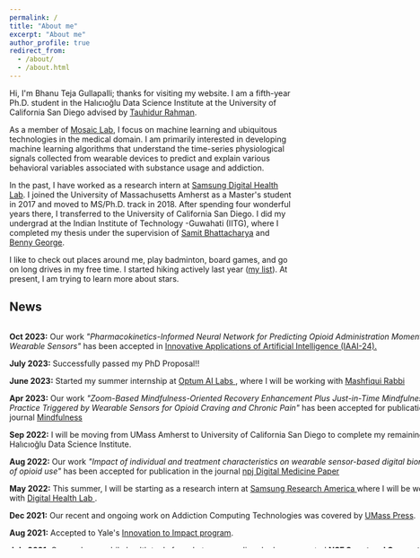 ```yaml
---
permalink: /
title: "About me"
excerpt: "About me"
author_profile: true
redirect_from: 
  - /about/
  - /about.html
---
```




Hi, I'm Bhanu Teja Gullapalli; thanks for visiting my website. I am a fifth-year Ph.D. student in the Halıcıoğlu Data Science Institute at the University of California San Diego advised by   [Tauhidur Rahman](http://www.tauhidurrahman.com/).

As a member of [Mosaic Lab](http://mosaic.cs.umass.edu/), I focus on machine learning and ubiquitous technologies in the medical domain. I am primarily interested in developing machine learning algorithms that understand the time-series physiological signals collected from wearable devices to predict and explain various behavioral variables associated with substance usage and addiction. 

In the past, I have worked as a research intern at [Samsung Digital Health Lab](https://www.sra.samsung.com/digital-health/). I joined the University of Massachusetts Amherst as a Master's student in 2017 and moved to MS/Ph.D. track in 2018. After spending four wonderful years there, I transferred to the University of California San Diego. I did my undergrad at the Indian Institute of Technology -Guwahati (IITG), where I completed my thesis under the supervision of [Samit Bhattacharya](http://www.iitg.ac.in/samit/) and [Benny George](https://www.iitg.ac.in/ben/). 

I like to check out places around me, play badminton, board games, and go on long drives in my free time. I started hiking actively last year ([my list](https://www.alltrails.com/members/bhanu-gullapalli/completed)). At present, I am trying to learn more about stars.


<!-- News
------
* **Aug 2021**: Accepted to Yale's [Innovation to Impact program](http://www.innovationtoimpact.com/)
* **July 2021**:Our work on mobile health tools for substance use disorder has generated **NSF Smart and Connected Health grant** ($1.1 million) funding for our lab.
* **July 2021**: Our paper "OpiTrack: A Wearable-based Clinical Opioid Use Tracker with Temporal Convolutional Attention Networks" has been accepted in **Ubicomp 2021**, More details regarding this will be updated soon!
* **June 2021**: Organized  **MobiSys 2021 workshop**-[Future of Digital Biomarkers](https://digitalbiomarkers.github.io/) with [Tauhidur Rahman](https://www.tauhidurrahman.com/) and [Michael Sobolev](https://www.michaelsobolev.com/).
* **May 2021**: Our paper "Joint Prediction of Cocaine Craving and Euphoria using Structured Prediction Energy Networks" got accepted in **MobiSys 2021 workshop**  [Future of Digital Biomarkers](https://digitalbiomarkers.github.io/)!
* **Apr 2021**: passed my [portfolio](https://www.cics.umass.edu/grads/phd-portfolio)
* **Jan 2021**: I’ll be returning as the TA for CS528 (Mobile and Ubiquitous Computing) this Spring.
* **Sept 2019**: Presented our paper "On-body Sensing of Cocaine Craving, Euphoria and Drug-Seeking Behavior Using Cardiac and Respiratory Signals" at Ubicomp 2019, London.
* **Feb 2019**: Our paper "On-body Sensing of Cocaine Craving, Euphoria and Drug-Seeking Behavior Using Cardiac and Respiratory Signals" got accepted in **Ubicomp 2019**!
* **Sept 2018**: started my PhD in Computer Science at UMass Amherst.
* **Feb 2017**: started my MS in Computer Science at UMass Amherst. -->


News
------
<div style="width: 800px; height: 400px; overflow-y: scroll;">

  <p style="margin-bottom: 0.4em;"> <b>Oct 2023:</b> Our work <i> "Pharmacokinetics-Informed Neural Network for Predicting Opioid Administration Moments with Wearable Sensors"</i> has been accepted in <a href="https://aaai.org/aaai-conference/iaai-24-call-for-participation/"> Innovative Applications of Artificial Intelligence (IAAI-24). </a> </p>

  <p style="margin-bottom: 0.4em;"> <b>July 2023:</b> Successfully passed my PhD Proposal!! </p>

  <p style="margin-bottom: 0.4em;"> <b>June 2023:</b> Started my summer internship at <a href="https://www.optumlabs.com/"> Optum AI Labs  </a>, where I will be working with <a href="https://mashfiqui-rabbi.github.io/">Mashfiqui Rabbi </a> </p>

  <p style="margin-bottom: 0.4em;"> <b>Apr 2023:</b> Our work  <i> "Zoom-Based Mindfulness-Oriented Recovery Enhancement Plus Just-in-Time Mindfulness Practice Triggered by Wearable Sensors for Opioid Craving and Chronic Pain" </i> has been accepted for publication in the journal  <a href="https://www.springer.com/journal/12671"> Mindfulness </a> </p>

  <p style="margin-bottom: 0.4em;"> <b>Sep 2022:</b> I will be moving from UMass Amherst to University of California San Diego to complete my remaining PhD at Halıcıoğlu Data Science Institute. </p>


  <p style="margin-bottom: 0.4em;"> <b>Aug 2022:</b> Our work <i>"Impact of individual and treatment characteristics on wearable sensor-based digital biomarkers of opioid use" </i>  has been accepted for publication in the journal  <a href="https://www.nature.com/articles/s41746-022-00664-z"> npj Digital Medicine Paper </a> </p>


  <p style="margin-bottom: 0.4em;"> <b>May 2022:</b> This summer, I will be starting as a research intern at <a href="https://www.sra.samsung.com/"> Samsung Research America </a> where I will be working with <a href="https://www.sra.samsung.com/digital-health/"> Digital Health Lab </a>. </p>

  <p style="margin-bottom: 0.4em;"> <b>Dec 2021:</b> Our recent and ongoing work on Addiction Computing Technologies was covered by <a href="https://bit.ly/3zNigTP">UMass Press</a>. </p>
  <p style="margin-bottom: 0.4em;"> <b>Aug 2021:</b> Accepted to Yale's <a href="http://www.innovationtoimpact.com/">Innovation to Impact program</a>. </p>
    <p style="margin-bottom: 0.4em;"><b>July 2021:</b> Our work on mobile health tools for substance use disorder has generated <b>NSF Smart and Connected Health grant</b> ($1.1 million) funding for our lab.</p>
  <p style="margin-bottom: 0.4em;"><b>July 2021:</b> Our paper "OpiTrack: A Wearable-based Clinical Opioid Use Tracker with Temporal Convolutional Attention Networks" has been accepted in <a href="https://www.ubicomp.org/ubicomp2021/">Ubicomp 2021</a>, More details regarding this will be updated soon!</p>
  <p style="margin-bottom: 0.4em;"><b>June 2021:</b> Organized <b>MobiSys 2021 workshop</b> <a href="https://digitalbiomarkers.github.io/">Future of Digital Biomarkers</a> with <a href="https://www.tauhidurrahman.com/">Tauhidur Rahman</a> and <a href="https://www.michaelsobolev.com/">Michael Sobolev</a>.</p>
<p style="margin-bottom: 0.4em;">  <b>May 2021:</b> Our paper "Joint Prediction of Cocaine Craving and Euphoria using Structured Prediction Energy Networks" got accepted in <b>MobiSys 2021 workshop </b> <a href="https://digitalbiomarkers.github.io/">Future of Digital Biomarkers</a>!</p>
<p style="margin-bottom: 0.4em;"><b>Apr 2021:</b> Passed my <a href="https://www.cics.umass.edu/grads/phd-portfolio">portfolio</a>. I am officially a PhD candidate now! </p>
<p style="margin-bottom: 0.4em;"><b>Jan 2021:</b> I’ll be returning as the TA for CS528 (Mobile and Ubiquitous Computing) this Spring. </p>
<p style="margin-bottom: 0.4em;"><b>Sept 2019:</b> Presented our paper "On-body Sensing of Cocaine Craving, Euphoria and Drug-Seeking Behavior Using Cardiac and Respiratory Signals" at Ubicomp 2019, London. </p>
<p style="margin-bottom: 0.4em;"><b>Feb 2019:</b> Our paper "On-body Sensing of Cocaine Craving, Euphoria and Drug-Seeking Behavior Using Cardiac and Respiratory Signals" got accepted in <a href="https://ubicomp.org/ubicomp2019/">Ubicomp 2019</a>! </p>
<p style="margin-bottom: 0.4em;"><b>Sept 2018:</b> Started my PhD in Computer Science at UMass Amherst. </p>
<p style="margin-bottom: 0.4em;"><b>Feb 2017:</b> Started my MS in Computer Science at UMass Amherst. </p>
</div>
